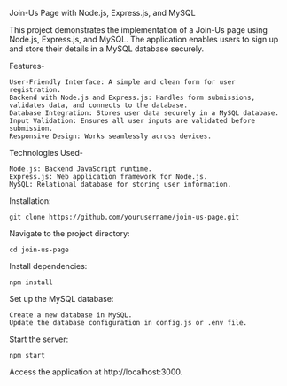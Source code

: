 Join-Us Page with Node.js, Express.js, and MySQL

This project demonstrates the implementation of a Join-Us page using Node.js, Express.js, and MySQL. The application enables users to sign up and store their details in a MySQL database securely.

Features-

    User-Friendly Interface: A simple and clean form for user registration.
    Backend with Node.js and Express.js: Handles form submissions, validates data, and connects to the database.
    Database Integration: Stores user data securely in a MySQL database.
    Input Validation: Ensures all user inputs are validated before submission.
    Responsive Design: Works seamlessly across devices.

Technologies Used-

    Node.js: Backend JavaScript runtime.
    Express.js: Web application framework for Node.js.
    MySQL: Relational database for storing user information.


Installation:

    git clone https://github.com/yourusername/join-us-page.git

Navigate to the project directory:
    
    cd join-us-page

Install dependencies:

    npm install

Set up the MySQL database:

    Create a new database in MySQL.
    Update the database configuration in config.js or .env file.

Start the server:

    npm start

Access the application at http://localhost:3000.
